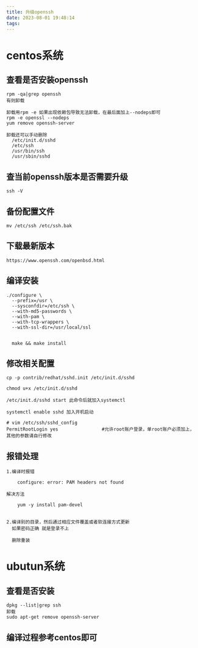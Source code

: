 ```yaml
---
title: 升级openssh
date: 2023-08-01 19:48:14
tags:
---
```



# centos系统
    
## 查看是否安装openssh    

    rpm -qa|grep openssh
    有则卸载
    
    卸载用rpm -e 如果出现依赖包导致无法卸载，在最后面加上--nodeps即可
    rpm -e openssl --nodeps
    yum remove openssh-server
    
    卸载还可以手动删除
      /etc/init.d/sshd 
      /etc/ssh
      /usr/bin/ssh
      /usr/sbin/sshd
          
## 查当前openssh版本是否需要升级
     
    ssh -V

## 备份配置文件

    mv /etc/ssh /etc/ssh.bak
    
## 下载最新版本
    
    https://www.openssh.com/openbsd.html    
    
    
## 编译安装

    ./configure \
      --prefix=/usr \
      --sysconfdir=/etc/ssh \
      --with-md5-passwords \
      --with-pam \
      --with-tcp-wrappers \
      --with-ssl-dir=/usr/local/ssl
      
      
      make && make install
        
## 修改相关配置

    cp -p contrib/redhat/sshd.init /etc/init.d/sshd 
    
    chmod u+x /etc/init.d/sshd 
    
    /etc/init.d/sshd start 此命令后就加入systemctl
    
    systemctl enable sshd 加入开机启动
    
    # vim /etc/ssh/sshd_config
    PermitRootLogin yes                #允许root账户登录，单root账户必须加上，其他的参数请自行修改
    
 ## 报错处理
 
    1.编译时报错
    
        configure: error: PAM headers not found
        
    解决方法
        
        yum -y install pam-devel
        
        
    2.编译别的目录，然后通过相应文件覆盖或者软连接方式更新
      如果密码正确 就是登录不上
      
      删除重装     


# ubutun系统

## 查看是否安装

    dpkg --list|grep ssh
    卸载
    sudo apt-get remove openssh-server 
    
## 编译过程参考centos即可    